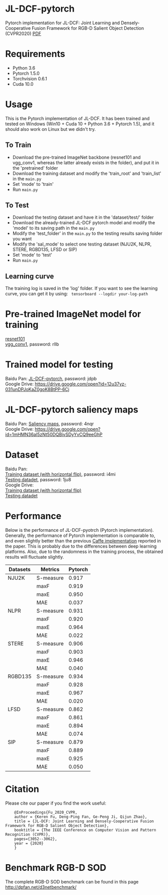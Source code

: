 # JL-DCF-pytorch

Pytorch implementation for JL-DCF: Joint Learning and Densely-Cooperative Fusion Framework for RGB-D Salient Object Detection (CVPR2020) [PDF](https://openaccess.thecvf.com/content_CVPR_2020/papers/Fu_JL-DCF_Joint_Learning_and_Densely-Cooperative_Fusion_Framework_for_RGB-D_Salient_CVPR_2020_paper.pdf)

# Requirements
* Python 3.6 <br>
* Pytorch 1.5.0 <br>
* Torchvision 0.6.1 <br>
* Cuda 10.0

# Usage
This is the Pytorch implementation of JL-DCF. It has been trained and tested on Windows (Win10 + Cuda 10 + Python 3.6 + Pytorch 1.5),
and it should also work on Linux but we didn't try. 

## To Train 
* Download the pre-trained ImageNet backbone (resnet101 and vgg_conv1, whereas the latter already exists in the folder), and put it in the 'pretrained' folder
* Download the training dataset and modify the 'train_root' and 'train_list' in the `main.py`
* Set 'mode' to 'train'
* Run `main.py`

## To Test 
* Download the testing dataset and have it in the 'dataset/test/' folder 
* Download the already-trained JL-DCF pytorch model and modify the 'model' to its saving path in the `main.py`
* Modify the 'test_folder' in the `main.py` to the testing results saving folder you want
* Modify the 'sal_mode' to select one testing dataset (NJU2K, NLPR, STERE, RGBD135, LFSD or SIP)
* Set 'mode' to 'test'
* Run `main.py`

## Learning curve
The training log is saved in the 'log' folder. If you want to see the learning curve, you can get it by using: ` tensorboard --logdir your-log-path`

# Pre-trained ImageNet model for training
[resnet101](https://download.pytorch.org/models/resnet101-5d3b4d8f.pth)<br>
[vgg_conv1](https://pan.baidu.com/s/1CJyNALzPIAiHrDSMcRO2yA), password: rllb<br>

# Trained model for testing
Baidu Pan: [JL-DCF-pytorch](https://pan.baidu.com/s/1KoxUvnnM5zJoFPEkrv7b1Q), password: jdpb<br>
Google Drive: https://drive.google.com/open?id=12u37yz-031unDPJoKaZ0goK8BtPP-6Cj<br>

# JL-DCF-pytorch saliency maps
Baidu Pan: [Saliency maps](https://pan.baidu.com/s/1IzAjbbhoAdhsg-2B_gSwqw), password: 4nqr<br>
Google Drive: https://drive.google.com/open?id=1mHMN36aI5zNt50DQBivSDyYvCQ9eeGhP<br>

# Dataset
Baidu Pan:<br>
[Training dataset (with horizontal flip)](https://pan.baidu.com/s/1vrVcRFTMRO5v-A6Q2Y3-Nw), password:  i4mi<br>
[Testing datadet](https://pan.baidu.com/s/13P-f3WbA76NVtRePcFbVFw), password:   1ju8<br>
Google Drive:<br>
[Training dataset (with horizontal flip)](https://drive.google.com/open?id=12ais7wZhTjaFO4BHJyYyNuzzM312EWCT)<br>
[Testing datadet](https://drive.google.com/open?id=18ALe_HBuNjVTB_US808d8ZKfpd_mwLy5)<br>

# Performance
Below is the performance of JL-DCF-pyotrch (Pytorch implementation). Generally, the performance of Pytorch implementation is comparable to, and even slightly better than the previous [Caffe implementation](https://github.com/kerenfu/JLDCF/) reported in the paper. This is probably due to the differences between deep learning platforms. Also, due to the randomness in the training process, the obtained results will fluctuate slightly.

| Datasets | Metrics | Pytorch |
| -------- | ------- | ------- |
| NJU2K    |S-measure| 0.917   |
|          | maxF    | 0.919   |
|          | maxE    | 0.950   |
|          | MAE     | 0.037   |
| NLPR     |S-measure| 0.931   |
|          | maxF    | 0.920   |
|          | maxE    | 0.964   |
|          | MAE     | 0.022   |
| STERE    |S-measure| 0.906   |
|          | maxF    | 0.903   |
|          | maxE    | 0.946   |
|          | MAE     | 0.040   |
| RGBD135  |S-measure| 0.934   |
|          | maxF    | 0.928   |
|          | maxE    | 0.967   |
|          | MAE     | 0.020   |
| LFSD     |S-measure| 0.862   |
|          | maxF    | 0.861   |
|          | maxE    | 0.894   |
|          | MAE     | 0.074   |
| SIP      |S-measure| 0.879   |
|          | maxF    | 0.889   |
|          | maxE    | 0.925   |
|          | MAE     | 0.050   |  

# Citation
Please cite our paper if you find the work useful:<br>

        @InProceedings{Fu_2020_CVPR,
        author = {Keren Fu, Deng-Ping Fan, Ge-Peng Ji, Qijun Zhao},
        title = {JL-DCF: Joint Learning and Densely-Cooperative Fusion Framework for RGB-D Salient Object Detection},
        booktitle = {The IEEE Conference on Computer Vision and Pattern Recognition (CVPR)},
        pages={3052--3062},
        year = {2020}
        }

# Benchmark RGB-D SOD
The complete RGB-D SOD benchmark can be found in this page  
http://dpfan.net/d3netbenchmark/
